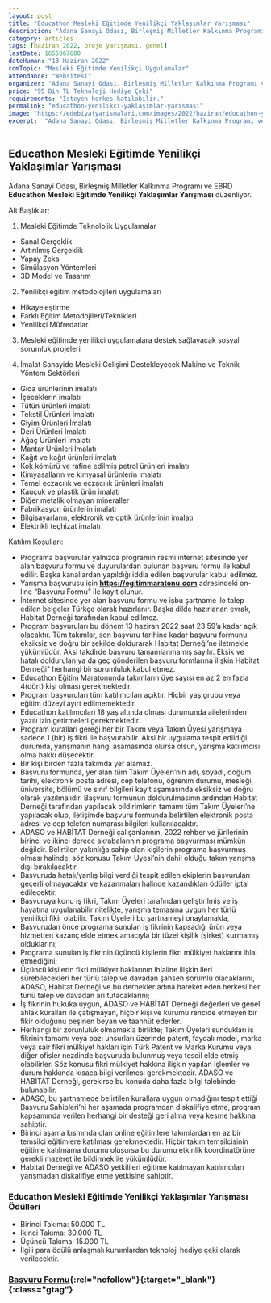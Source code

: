 ```yaml
---
layout: post
title: "Educathon Mesleki Eğitimde Yenilikçi Yaklaşımlar Yarışması"
description: "Adana Sanayi Odası, Birleşmiş Milletler Kalkınma Programı ve EBRD 'Educathon Mesleki Eğitimde Yenilikçi Yaklaşımlar Yarışması' düzenliyor."
category: articles
tags: [haziran 2022, proje yarışması, genel]
lastDate: 1655067600
dateHuman: "13 Haziran 2022"
comTopic: "Mesleki Eğitimde Yenilikçi Uygulamalar"
attendance: "Websitesi"
organizer: "Adana Sanayi Odası, Birleşmiş Milletler Kalkınma Programı ve EBRD"
price: "95 Bin TL Teknoloji Hediye Çeki"
requirements: "İsteyen herkes katılabilir."
permalink: "educathon-yenilikci-yaklasimlar-yarismasi"
image: "https://edebiyatyarismalari.com/images/2022/haziran/educathon-yenilikci-yaklasimlar-yarismasi.jpg"
excerpt:  "Adana Sanayi Odası, Birleşmiş Milletler Kalkınma Programı ve EBRD <strong> Educathon Mesleki Eğitimde Yenilikçi Yaklaşımlar Yarışması </strong> düzenliyor."
---
```


## Educathon Mesleki Eğitimde Yenilikçi Yaklaşımlar Yarışması
Adana Sanayi Odası, Birleşmiş Milletler Kalkınma Programı ve EBRD  **Educathon Mesleki Eğitimde Yenilikçi Yaklaşımlar Yarışması** düzenliyor.

Alt Başlıklar;
1. Mesleki Eğitimde Teknolojik Uygulamalar
- Sanal Gerçeklik
- Artırılmış Gerçeklik
- Yapay Zeka
- Simülasyon Yöntemleri
- 3D Model ve Tasarım

2. Yenilikçi eğitim metodolojileri uygulamaları
- Hikayeleştirme
- Farklı Eğitim Metodojileri/Teknikleri
- Yenilikçi Müfredatlar

3. Mesleki eğitimde yenilikçi uygulamalara destek sağlayacak sosyal sorumluk projeleri

4. İmalat Sanayide Mesleki Gelişimi Destekleyecek Makine ve Teknik Yöntem Sektörleri
- Gıda ürünlerinin imalatı
- İçeceklerin imalatı
- Tütün ürünleri imalatı
- Tekstil Ürünleri İmalatı
- Giyim Ürünleri İmalatı
- Deri Ürünleri İmalatı
- Ağaç Ürünleri İmalatı
- Mantar Ürünleri İmalatı
- Kağıt ve kağıt ürünleri imalatı
- Kok kömürü ve rafine edilmiş petrol ürünleri imalatı
- Kimyasalların ve kimyasal ürünlerin imalatı
- Temel eczacılık ve eczacılık ürünleri imalatı
- Kauçuk ve plastik ürün imalatı
- Diğer metalik olmayan mineraller
- Fabrikasyon ürünlerin imalatı
- Bilgisayarların, elektronik ve optik ürünlerinin imalatı
- Elektrikli teçhizat imalatı


Katılım Koşulları:
- Programa başvurular yalnızca programın resmi internet sitesinde yer alan başvuru formu ve duyurulardan bulunan başvuru formu ile kabul edilir. Başka kanallardan yapıldığı iddia edilen başvurular kabul edilmez.
- Yarışma başvurusu için **https://egitimmaratonu.com** adresindeki on-line “Başvuru Formu” ile kayıt olunur.
- İnternet sitesinde yer alan başvuru formu ve işbu şartname ile talep edilen belgeler Türkçe olarak hazırlanır. Başka dilde hazırlanan evrak, Habitat Derneği tarafından kabul edilmez.
- Program başvuruları bu dönem 13 haziran 2022 saat 23.59’a kadar açık olacaktır. Tüm takımlar, son başvuru tarihine kadar başvuru formunu eksiksiz ve doğru bir şekilde doldurarak Habitat Derneği’ne iletmekle yükümlüdür. Aksi takdirde başvuru tamamlanmamış sayılır. Eksik ve hatalı doldurulan ya da geç gönderilen başvuru formlarına ilişkin Habitat Derneği" herhangi bir sorumluluk kabul etmez.
- Educathon Eğitim Maratonunda takımların üye sayısı en az 2 en fazla 4(dört) kişi olması gerekmektedir.
- Program başvuruları tüm katılımcıları açıktır. Hiçbir yaş grubu veya eğitim düzeyi ayırt edilmemektedir.
- Educathon katılımcıları 18 yaş altında olması durumunda ailelerinden yazılı izin getirmeleri gerekmektedir.
- Program kuralları gereği her bir Takım veya Takım Üyesi yarışmaya sadece 1 (bir) iş fikri ile başvurabilir. Aksi bir uygulama tespit edildiği durumda, yarışmanın hangi aşamasında olursa olsun, yarışma katılımcısı olma hakkı düşecektir.
- Bir kişi birden fazla takımda yer alamaz.
- Başvuru formunda, yer alan tüm Takım Üyeleri’nin adı, soyadı, doğum tarihi, elektronik posta adresi, cep telefonu, öğrenim durumu, mesleği, üniversite, bölümü ve sınıf bilgileri kayıt aşamasında eksiksiz ve doğru olarak yazılmalıdır. Başvuru formunun doldurulmasının ardından Habitat Derneği tarafından yapılacak bildirimlerin tamamı tüm Takım Üyeleri’ne yapılacak olup, iletişimde başvuru formunda belirtilen elektronik posta adresi ve cep telefon numarası bilgileri kullanılacaktır.
- ADASO ve HABİTAT Derneği çalışanlarının, 2022 rehber ve jürilerinin birinci ve ikinci derece akrabalarının programa başvurması mümkün değildir. Belirtilen yakınlığa sahip olan kişilerin programa başvurmuş olması halinde, söz konusu Takım Üyesi’nin dahil olduğu takım yarışma dışı bırakılacaktır.
- Başvuruda hatalı/yanlış bilgi verdiği tespit edilen ekiplerin başvuruları geçerli olmayacaktır ve kazanmaları halinde kazandıkları ödüller iptal edilecektir.
- Başvuruya konu iş fikri, Takım Üyeleri tarafından geliştirilmiş ve iş hayatına uygulanabilir nitelikte, yarışma temasına uygun her türlü yenilikçi fikir olabilir. Takım Üyeleri bu şartnameyi onaylamakla,
- Başvurudan önce programa sunulan iş fikrinin kapsadığı ürün veya hizmetten kazanç elde etmek amacıyla bir tüzel kişilik (şirket) kurmamış olduklarını;
- Programa sunulan iş fikrinin üçüncü kişilerin fikri mülkiyet haklarını ihlal etmediğini;
- Üçüncü kişilerin fikri mülkiyet haklarının ihlaline ilişkin ileri sürebilecekleri her türlü talep ve davadan şahsen sorumlu olacaklarını, ADASO, Habitat Derneği ve bu dernekler adına hareket eden herkesi her türlü talep ve davadan ari tutacaklarını;
- İş fikrinin hukuka uygun, ADASO ve HABİTAT Derneği değerleri ve genel ahlak kuralları ile çatışmayan, hiçbir kişi ve kurumu rencide etmeyen bir fikir olduğunu peşinen beyan ve taahhüt ederler.
- Herhangi bir zorunluluk olmamakla birlikte; Takım Üyeleri sundukları iş fikrinin tamamı veya bazı unsurları üzerinde patent, faydalı model, marka veya sair fikri mülkiyet hakları için Türk Patent ve Marka Kurumu veya diğer ofisler nezdinde başvuruda bulunmuş veya tescil elde etmiş olabilirler. Söz konusu fikri mülkiyet hakkına ilişkin yapılan işlemler ve durum hakkında kısaca bilgi verilmesi gerekmektedir. ADASO ve HABİTAT Derneği, gerekirse bu konuda daha fazla bilgi talebinde bulunabilir.
- ADASO, bu şartnamede belirtilen kurallara uygun olmadığını tespit ettiği Başvuru Sahipleri’ni her aşamada programdan diskalifiye etme, program kapsamında verilen herhangi bir desteği geri alma veya kesme hakkına sahiptir.
- Birinci aşama kısmında olan online eğitimlere takımlardan en az bir temsilci eğitimlere katılması gerekmektedir. Hiçbir takım temsilcisinin eğitime katılmama durumu oluşursa bu durumu etkinlik koordinatörüne gerekli mazeret ile bildirmek ile yükümlüdür.
- Habitat Derneği ve ADASO yetkilileri eğitime katılmayan katılımcıları yarışmadan diskalifiye etme yetkisine sahiptir.


### Educathon Mesleki Eğitimde Yenilikçi Yaklaşımlar Yarışması Ödülleri
- Birinci Takıma: 50.000 TL
- İkinci Takıma: 30.000 TL
- Üçüncü Takıma: 15.000 TL
- İlgili para ödülü anlaşmalı kurumlardan teknoloji hediye çeki olarak verilecektir.


### [Başvuru Formu](https://egitimmaratonu.com/?ref=edebiyatyarismalari.com){:rel="nofollow"}{:target="_blank"}{:class="gtag"}